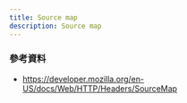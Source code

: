 ```yaml
---
title: Source map
description: Source map
---
```


### 參考資料

- https://developer.mozilla.org/en-US/docs/Web/HTTP/Headers/SourceMap
